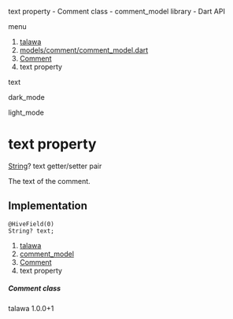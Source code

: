 




text property - Comment class - comment\_model library - Dart API







menu

1. [talawa](../../index.html)
2. [models/comment/comment\_model.dart](../../file-___home_harshil_Desktop_open-source_palisadoes_talawa_lib_models_comment_comment_model/)
3. [Comment](../../file-___home_harshil_Desktop_open-source_palisadoes_talawa_lib_models_comment_comment_model/Comment-class.html)
4. text property

text


dark\_mode

light\_mode




# text property


[String](https://api.flutter.dev/flutter/dart-core/String-class.html)?
text
getter/setter pair

The text of the comment.


## Implementation

```
@HiveField(0)
String? text;
```

 


1. [talawa](../../index.html)
2. [comment\_model](../../file-___home_harshil_Desktop_open-source_palisadoes_talawa_lib_models_comment_comment_model/)
3. [Comment](../../file-___home_harshil_Desktop_open-source_palisadoes_talawa_lib_models_comment_comment_model/Comment-class.html)
4. text property

##### Comment class





talawa
1.0.0+1






